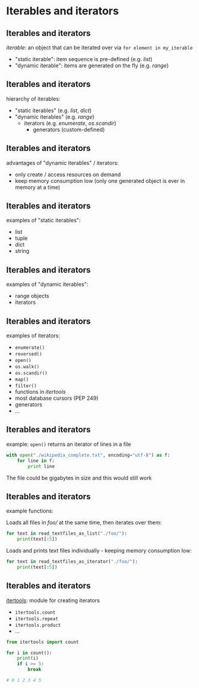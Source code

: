 # Iterables and iterators

## Iterables and iterators

_iterable_: an object that can be iterated over via `for element in my_iterable`

- "static iterable": item sequence is pre-defined (e.g. _list_)
- "dynamic iterable": items are generated on the fly (e.g. _range_)

## Iterables and iterators

hierarchy of iterables:

- "static iterables" (e.g. _list_, _dict_)
- "dynamic iterables" (e.g. _range_)
  - iterators (e.g. _enumerate_, _os.scandir_)
    - generators (custom-defined)

## Iterables and iterators

advantages of "dynamic iterables" / iterators:

- only create / access resources on demand
- keep memory consumption low (only one generated object is ever in memory at a time)

## Iterables and iterators

examples of "static iterables":

- list
- tuple
- dict
- string

## Iterables and iterators

examples of "dynamic iterables":

- range objects
- iterators

## Iterables and iterators

examples of iterators:

- `enumerate()`
- `reversed()`
- `open()`
- `os.walk()`
- `os.scandir()`
- `map()`
- `filter()`
- functions in _itertools_
- most database cursors (PEP 249)
- generators
- ...

## Iterables and iterators

example: `open()` returns an iterator of lines in a file

```py
with open("./wikipedia_complete.txt", encoding="utf-8") as f:
    for line in f:
        print line
```

The file could be gigabytes in size and this would still work

## Iterables and iterators

example functions:

Loads all files in _foo/_ at the same time, then iterates over them:

```py
for text in read_textfiles_as_list("./foo/"):
    print(text[:5])
```

Loads and prints text files individually - keeping memory consumption low:

```py
for text in read_textfiles_as_iterator("./foo/"):
    print(text[:5])
```

## Iterables and iterators

[itertools](https://docs.python.org/3/library/itertools.html): module for creating iterators

- `itertools.count`
- `itertools.repeat`
- `itertools.product`
- ...

```py
from itertools import count

for i in count():
    print(i)
    if i >= 5:
        break

# 0 1 2 3 4 5
```
